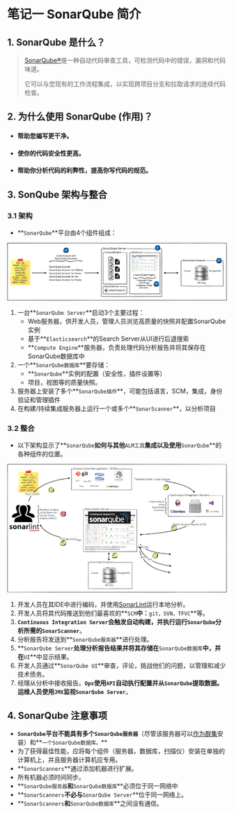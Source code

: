 # 笔记一 SonarQube 简介



##  <font color="">1. SonarQube 是什么？</font>

> [SonarQube®](http://www.sonarqube.org/)是一种自动代码审查工具，可检测代码中的错误，漏洞和代码味道。<br>
>
> 它可以与您现有的工作流程集成，以实现跨项目分支和拉取请求的连续代码检查。

## 2. 为什么使用 SonarQube (作用)？

- ####  帮助您编写更干净。

- #### 使你的代码安全性更高。

- #### 帮助你分析代码的利弊性，提高你写代码的规范。

## 3. SonQube 架构与整合

### 3.1 架构

- **`SonarQube`**平台由4个组件组成：

<img src="./../../../statics/images/sonarqube/architecture-scanning.png" style="zoom:200%;" />

1. 一台**`SonarQube Server`**启动3个主要过程：
   - Web服务器，供开发人员，管理人员浏览高质量的快照并配置SonarQube实例
   - 基于**`Elasticsearch`**的Search Server从UI进行后退搜索
   - **`Compute Engine`**服务器，负责处理代码分析报告并将其保存在SonarQube数据库中
2. 一个**`SonarQube数据库`**要存储：
   - **`SonarQube`**实例的配置（安全性，插件设置等）
   - 项目，视图等的质量快照。
3. 服务器上安装了多个**`SonarQube插件`**，可能包括语言，SCM，集成，身份验证和管理插件
4. 在构建/持续集成服务器上运行一个或多个**`SonarScanner`**，以分析项目



### 3.2 整合

- 以下架构显示了**`SonarQube`**如何与其他**`ALM工具`**集成以及使用**`SonarQube`**的各种组件的位置。

<img src="./../../../statics/images/sonarqube/architecture-integrate.png" style="zoom:150%;" />

1. 开发人员在其IDE中进行编码，并使用[SonarLint](https://sonarlint.org/)运行本地分析。
2. 开发人员将其代码推送到他们最喜欢的**`SCM`**中：**`git，SVN，TFVC`**等。
3. **`Continuous Integration Server`**会触发自动构建，并执行运行**`SonarQube`**分析所需的**`SonarScanner`**。
4. 分析报告将发送到**`SonarQube服务器`**进行处理。
5. **`SonarQube Server`**处理分析报告结果并将其存储在**`SonarQube数据库`**中，并在**`UI`**中显示结果。
6. 开发人员通过**`SonarQube UI`**审查，评论，挑战他们的问题，以管理和减少技术债务。
7. 经理从分析中接收报告。**`Ops`**使用**`API`**自动执行配置并从**`SonarQube`**提取数据。运维人员使用**`JMX`**监视**`SonarQube Server`**。

## 4. SonarQube 注意事项

- **`SonarQube`**平台不能具有多个**`SonarQube服务器`**（尽管该服务器可以[作为群集](https://docs.sonarqube.org/latest/setup/install-cluster/)安装）和**`一个SonarQube数据库。`**
- 为了获得最佳性能，应将每个组件（服务器，数据库，扫描仪）安装在单独的计算机上，并且服务器计算机应专用。
- **`SonarScanners`**通过添加机器进行扩展。
- 所有机器必须时间同步。
- **`SonarQube服务器`**和**`SonarQube数据库`**必须位于同一网络中
- **`SonarScanners`**不必与**`SonarQube Server`**位于同一网络上。
- **`SonarScanners`**和**`SonarQube数据库`**之间没有通信。

